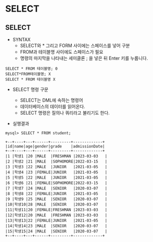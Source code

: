 # SELECT

  
## SELECT 
  - SYNTAX
    - SELECT와 * 그리고 FORM 사이에는 스페이스를 넣어 구분
    - FROM과 테이블명 사이에도 스페이스가 필요
    - 명령의 마지막을 나타내는 세미클론 ; 을 넣은 뒤 Enter 키를 누룹니다.
```
SELECT * FROM 테이블명; 0
SELECT*FROM테이블명; X
SELECT * FROM 테이블명 X
``` 
  
  - SELECT 명령 구문
    - SELECT는 DML에 속하는 명령어
    - 데이터베이스의 데이터를 읽어온다.
    - SELECT 명령은 질의나 쿼리라고 불리기도 한다. 


- 실행결과
```
mysql> SELECT * FROM student;

+--+----+---+------+---------+-------------+
|id|name|age|gender|grade    |admissionDate|
+--+----+---+------+---------+-------------+
|1 |학생1 |20 |MALE  |FRESHMAN |2023-03-03   |
|2 |학생2 |21 |MALE  |SOPHOMORE|2022-03-15   |
|3 |학생3 |22 |MALE  |JUNIOR   |2021-03-05   |
|4 |학생4 |23 |FEMALE|JUNIOR   |2021-03-05   |
|5 |학생5 |22 |MALE  |JUNIOR   |2021-03-05   |
|6 |학생6 |21 |FEMALE|SOPHOMORE|2022-03-15   |
|7 |학생7 |24 |MALE  |SENIOR   |2020-03-07   |
|8 |학생8 |22 |FEMALE|JUNIOR   |2021-03-05   |
|9 |학생9 |25 |MALE  |SENIOR   |2020-03-07   |
|10|학생10|28 |MALE  |SENIOR   |2020-03-07   |
|11|학생11|20 |FEMALE|FRESHMAN |2023-03-03   |
|12|학생12|20 |MALE  |FRESHMAN |2023-03-03   |
|13|학생13|22 |FEMALE|JUNIOR   |2021-03-05   |
|14|학생14|23 |MALE  |SENIOR   |2020-03-07   |
|15|학생15|24 |MALE  |SENIOR   |2020-03-07   |
+--+----+---+------+---------+-------------+
```
  
